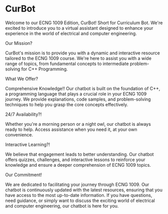 # CurBot
Welcome to our ECNG 1009 Edition, CurBot! Short for Curriculum Bot.
We're excited to introduce you to a virtual assistant designed to enhance your experience in the world of electrical and computer engineering.

Our Mission? 

CurBot's mission is to provide you with a dynamic and interactive resource tailored to the ECNG 1009 course. We're here to assist you with a wide range of topics, from fundamental concepts to intermediate problem-solving for C++ Programming.

What We Offer?

Comprehensive Knowledge!!
Our chatbot is built on the foundation of C++, a programming language that plays a crucial role in your ECNG 1009 journey. We provide explanations, code samples, and problem-solving techniques to help you grasp the core concepts effectively.

24/7 Availability?!

Whether you're a morning person or a night owl, our chatbot is always ready to help. Access assistance when you need it, at your own convenience.

Interactive Learning?!

We believe that engagement leads to better understanding. Our chatbot offers quizzes, challenges, and interactive lessons to reinforce your knowledge and ensure a deeper comprehension of ECNG 1009 topics.

Our Commitment!

We are dedicated to facilitating your journey through ECNG 1009. Our chatbot is continuously updated with the latest resources, ensuring that you have access to the most up-to-date information. If you have questions, need guidance, or simply want to discuss the exciting world of electrical and computer engineering, our chatbot is here for you.
